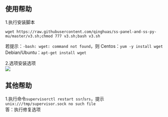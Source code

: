 使用帮助
---
1.执行安装脚本
```
wget https://raw.githubusercontent.com/qinghuas/ss-panel-and-ss-py-mu/master/v3.sh;chmod 777 v3.sh;bash v3.sh
```
若提示：`-bash: wget: command not found`，则
Centos：`yum -y install wget`
Debian/Ubuntu：`apt-get install wget`  

2.选项安装选项  
![](https://file.52ll.win/option_5.png)  

其他帮助
---
1.执行命令`supervisorctl restart ssr`/`srs`，提示`unix:///tmp/supervisor.sock no such file`  
答：执行修复选项
